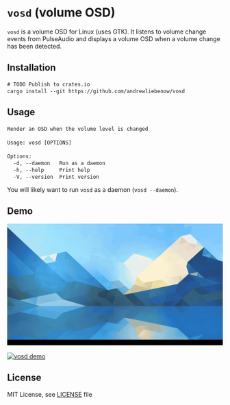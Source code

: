 # `vosd` (volume OSD)

`vosd` is a volume OSD for Linux (uses GTK). It listens to volume change events from PulseAudio and displays a volume OSD when a volume change has been detected.

## Installation

```shell
# TODO Publish to crates.io
cargo install --git https://github.com/andrewliebenow/vosd
```

## Usage

```shell
Render an OSD when the volume level is changed

Usage: vosd [OPTIONS]

Options:
  -d, --daemon   Run as a daemon
  -h, --help     Print help
  -V, --version  Print version
```

You will likely want to run `vosd` as a daemon (`vosd --daemon`).

## Demo

![`vosd` demo](vosd.gif)

[![`vosd` demo](http://img.youtube.com/vi/SBrQ9eMF6KQ/0.jpg)](http://www.youtube.com/watch?v=SBrQ9eMF6KQ "`vosd` demo")

## License

MIT License, see <a href="LICENSE">LICENSE</a> file
